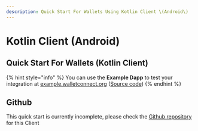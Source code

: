 ```yaml
---
description: Quick Start For Wallets Using Kotlin Client \(Android\)
---
```


# Kotlin Client \(Android\)

## Quick Start For Wallets \(Kotlin Client\)

{% hint style="info" %}
You can use the **Example Dapp** to test your integration at [example.walletconnect.org](https://example.walletconnect.org) \([Source code](https://github.com/WalletConnect/walletconnect-example-dapp)\)
{% endhint %}

## Github

This quick start is currently incomplete, please check the [Github repository](https://github.com/WalletConnect/WalletConnectSwift) for this Client
